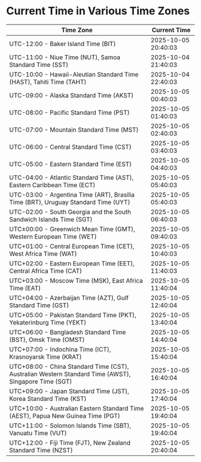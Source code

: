 # Current Time in Various Time Zones

| Time Zone | Current Time |
|-----------|--------------|
| UTC-12:00 - Baker Island Time (BIT) | 2025-10-05 20:40:03 |
| UTC-11:00 - Niue Time (NUT), Samoa Standard Time (SST) | 2025-10-04 21:40:03 |
| UTC-10:00 - Hawaii-Aleutian Standard Time (HAST), Tahiti Time (TAHT) | 2025-10-04 22:40:03 |
| UTC-09:00 - Alaska Standard Time (AKST) | 2025-10-05 00:40:03 |
| UTC-08:00 - Pacific Standard Time (PST) | 2025-10-05 01:40:03 |
| UTC-07:00 - Mountain Standard Time (MST) | 2025-10-05 02:40:03 |
| UTC-06:00 - Central Standard Time (CST) | 2025-10-05 03:40:03 |
| UTC-05:00 - Eastern Standard Time (EST) | 2025-10-05 04:40:03 |
| UTC-04:00 - Atlantic Standard Time (AST), Eastern Caribbean Time (ECT) | 2025-10-05 05:40:03 |
| UTC-03:00 - Argentina Time (ART), Brasília Time (BRT), Uruguay Standard Time (UYT) | 2025-10-05 05:40:03 |
| UTC-02:00 - South Georgia and the South Sandwich Islands Time (SGT) | 2025-10-05 06:40:03 |
| UTC±00:00 - Greenwich Mean Time (GMT), Western European Time (WET) | 2025-10-05 09:40:03 |
| UTC+01:00 - Central European Time (CET), West Africa Time (WAT) | 2025-10-05 10:40:03 |
| UTC+02:00 - Eastern European Time (EET), Central Africa Time (CAT) | 2025-10-05 11:40:03 |
| UTC+03:00 - Moscow Time (MSK), East Africa Time (EAT) | 2025-10-05 11:40:04 |
| UTC+04:00 - Azerbaijan Time (AZT), Gulf Standard Time (GST) | 2025-10-05 12:40:04 |
| UTC+05:00 - Pakistan Standard Time (PKT), Yekaterinburg Time (YEKT) | 2025-10-05 13:40:04 |
| UTC+06:00 - Bangladesh Standard Time (BST), Omsk Time (OMST) | 2025-10-05 14:40:04 |
| UTC+07:00 - Indochina Time (ICT), Krasnoyarsk Time (KRAT) | 2025-10-05 15:40:04 |
| UTC+08:00 - China Standard Time (CST), Australian Western Standard Time (AWST), Singapore Time (SGT) | 2025-10-05 16:40:04 |
| UTC+09:00 - Japan Standard Time (JST), Korea Standard Time (KST) | 2025-10-05 17:40:04 |
| UTC+10:00 - Australian Eastern Standard Time (AEST), Papua New Guinea Time (PGT) | 2025-10-05 19:40:04 |
| UTC+11:00 - Solomon Islands Time (SBT), Vanuatu Time (VUT) | 2025-10-05 19:40:04 |
| UTC+12:00 - Fiji Time (FJT), New Zealand Standard Time (NZST) | 2025-10-05 20:40:04 |
